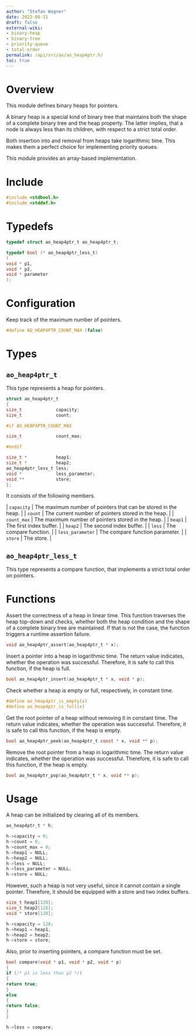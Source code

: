 ```yaml
---
author: "Stefan Wagner"
date: 2022-08-31
draft: false
external-wiki:
- binary-heap
- binary-tree
- priority-queue
- total-order
permalink: /api/src/ao/ao_heap4ptr.h/
toc: true
---
```


# Overview

This module defines binary heaps for pointers.

A binary heap is a special kind of binary tree that maintains both the shape of a complete binary tree and the heap property. The latter implies, that a node is always less than its children, with respect to a strict total order.

Both insertion into and removal from heaps take logarithmic time. This makes them a perfect choice for implementing priority queues.

This module provides an array-based implementation.

# Include

```c
#include <stdbool.h>
#include <stddef.h>
```

# Typedefs

```c
typedef struct ao_heap4ptr_t ao_heap4ptr_t;
```

```c
typedef bool (* ao_heap4ptr_less_t)
(
void * p1,
void * p2,
void * parameter
);
```

# Configuration

Keep track of the maximum number of pointers.

```c
#define AO_HEAP4PTR_COUNT_MAX (false)
```

# Types

## `ao_heap4ptr_t`

This type represents a heap for pointers.

```c
struct ao_heap4ptr_t
{
size_t             capacity;
size_t             count;

#if AO_HEAP4PTR_COUNT_MAX

size_t             count_max;

#endif

size_t *           heap1;
size_t *           heap2;
ao_heap4ptr_less_t less;
void *             less_parameter;
void **            store;
};
```

It consists of the following members.

| `capacity` | The maximum number of pointers that can be stored in the heap. |
| `count` | The current number of pointers stored in the heap. |
| `count_max` | The maximum number of pointers stored in the heap. |
| `heap1` | The first index buffer. |
| `heap2` | The second index buffer. |
| `less` | The compare function. |
| `less_parameter` | The compare function parameter. |
| `store` | The store. |

## `ao_heap4ptr_less_t`

This type represents a compare function, that implements a strict total order on pointers.

# Functions

Assert the correctness of a heap in linear time. This function traverses the heap top-down and checks, whether both the heap condition and the shape of a complete binary tree are maintained. If that is not the case, the function triggers a runtime assertion failure.

```c
void ao_heap4ptr_assert(ao_heap4ptr_t * x);
```

Insert a pointer into a heap in logarithmic time. The return value indicates, whether the operation was successful. Therefore, it is safe to call this function, if the heap is full.

```c
bool ao_heap4ptr_insert(ao_heap4ptr_t * x, void * p);
```

Check whether a heap is empty or full, respectively, in constant time.

```c
#define ao_heap4ptr_is_empty(x)
#define ao_heap4ptr_is_full(x)
```

Get the root pointer of a heap without removing it in constant time. The return value indicates, whether the operation was successful. Therefore, it is safe to call this function, if the heap is empty.

```c
bool ao_heap4ptr_peek(ao_heap4ptr_t const * x, void ** p);
```

Remove the root pointer from a heap in logarithmic time. The return value indicates, whether the operation was successful. Therefore, it is safe to call this function, if the heap is empty.

```c
bool ao_heap4ptr_pop(ao_heap4ptr_t * x, void ** p);
```

# Usage

A heap can be initialized by clearing all of its members.

```c
ao_heap4ptr_t * h;
```

```c
h->capacity = 0;
h->count = 0;
h->count_max = 0;
h->heap1 = NULL;
h->heap2 = NULL;
h->less = NULL;
h->less_parameter = NULL;
h->store = NULL;
```

However, such a heap is not very useful, since it cannot contain a single pointer. Therefore, it should be equipped with a store and two index buffers.

```c
size_t heap1[128];
size_t heap2[128];
void * store[128];
```

```c
h->capacity = 128;
h->heap1 = heap1;
h->heap2 = heap2;
h->store = store;
```

Also, prior to inserting pointers, a compare function must be set.

```c
bool compare(void * p1, void * p2, void * p)
{
if (/* p1 is less than p2 */)
{
return true;
}
else
{
return false;
}
}
```

```c
h->less = compare;
```
